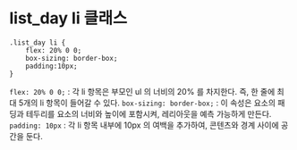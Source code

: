 list_day li 클래스
===
```
.list_day li {
    flex: 20% 0 0;
    box-sizing: border-box;
    padding:10px;
}
```
`flex: 20% 0 0;` : 각 li 항목은 부모인 ul 의 너비의 20% 를 차지한다. 즉, 한 줄에 최대 5개의 li 항목이 들어갈 수 있다.
`box-sizing: border-box;` : 이 속성은 요소의 패딩과 테두리를 요소의 너비와 높이에 포함시켜, 레리아웃을 예측 가능하게 만든다. 
`padding: 10px` : 각 li 항목 내부에 10px 의 여백을 추가하여, 콘텐츠와 경계 사이에 공간을 둔다.

